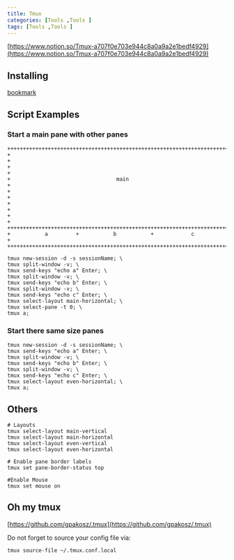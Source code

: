 ```yaml
---
title: Tmux
categories: [Tools ,Tools ]
tags: [Tools ,Tools ]
---
```


[https://www.notion.so/Tmux-a707f0e703e944c8a0a9a2e1bedf4929](https://www.notion.so/Tmux-a707f0e703e944c8a0a9a2e1bedf4929)


## Installing


[bookmark](https://github.com/tmux/tmux/wiki/Installing)


## Script Examples


### Start a main pane with other panes


```shell
++++++++++++++++++++++++++++++++++++++++++++++++++++++++++++++++++++++++
+                                                                      +
+                                                                      +
+                                  main                                +
+                                                                      +
+                                                                      +
+                                                                      +
++++++++++++++++++++++++++++++++++++++++++++++++++++++++++++++++++++++++
+           a         +           b           +            c           +   
++++++++++++++++++++++++++++++++++++++++++++++++++++++++++++++++++++++++
```


```shell
tmux new-session -d -s sessionName; \
tmux split-window -v; \
tmux send-keys "echo a" Enter; \
tmux split-window -v; \
tmux send-keys "echo b" Enter; \
tmux split-window -v; \
tmux send-keys "echo c" Enter; \
tmux select-layout main-horizontal; \
tmux select-pane -t 0; \
tmux a;
```


### Start there same size panes


```shell
tmux new-session -d -s sessionName; \
tmux send-keys "echo a" Enter; \
tmux split-window -v; \
tmux send-keys "echo b" Enter; \
tmux split-window -v; \
tmux send-keys "echo c" Enter; \
tmux select-layout even-horizontal; \
tmux a;
```


## Others


```shell
# Layouts
tmux select-layout main-vertical
tmux select-layout main-horizontal 
tmux select-layout even-vertical
tmux select-layout even-horizontal

# Enable pane border labels
tmux set pane-border-status top

#Enable Mouse
tmux set mouse on
```


## Oh my tmux


[https://github.com/gpakosz/.tmux](https://github.com/gpakosz/.tmux)


Do not forget to source your config file via:


```shell
tmux source-file ~/.tmux.conf.local
```

